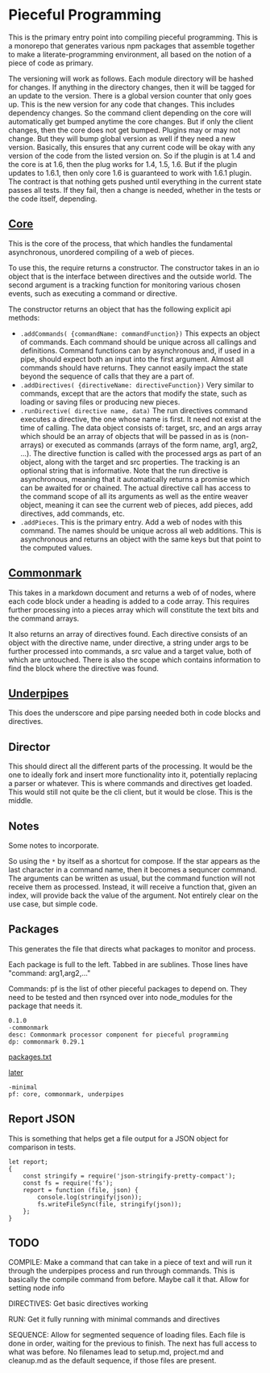 # Pieceful Programming

This is the primary entry point into compiling pieceful programming. This is a
monorepo that generates various npm packages that assemble together to make
a literate-programming environment, all based on the notion of a piece of code
as primary. 

The versioning will work as follows. Each module directory will be hashed for
changes. If anything in the directory changes, then it will be tagged for an
update to the version. There is a global version counter that only goes up.
This is the new version for any code that changes. This includes dependency
changes. So the command client depending on the core will automatically get
bumped anytime the core changes. But if only the client changes, then the core
does not get bumped. Plugins may or may not change. But they will bump global
version as well if they need a new version. Basically, this ensures that any
current code will be okay with any version of the code from the listed version
on. So if the plugin is at 1.4 and the core is at 1.6, then the plug works for
1.4, 1.5, 1.6. But if the plugin updates to 1.6.1, then only core 1.6 is
guaranteed to work with 1.6.1 plugin. The contract is that nothing gets pushed
until everything in the current state passes all tests. If they fail, then
a change is needed, whether in the tests or the code itself, depending. 


## [Core](core.md "load:")

This is the core of the process, that which handles the fundamental
asynchronous, unordered compiling of a web of pieces. 

To use this, the require returns a constructor. The constructor takes in an io
object that is the interface between directives and the outside world. The
second argument is a tracking function for monitoring various chosen events,
such as executing a command or directive. 

The constructor returns an object that has the following explicit api methods: 

* `.addCommands( {commandName: commandFunction})` This expects an object of
  commands. Each command should be unique across all callings and definitions.
  Command functions can by asynchronous and, if used in a pipe, should expect
  both an input into the first argument. Almost all commands should have
  returns. They cannot easily impact the state beyond the sequence of calls
  that they are a part of. 
* `.addDirectives( {directiveName: directiveFunction})` Very similar to
  commands, except that are the actors that modify the state, such as loading
  or saving files or producing new pieces. 
* `.runDirective( directive name, data)` The run directives command executes a
  directive, the one whose name is first. It need not exist at the time of
  calling. The data object consists of: target, src, and an  args array which
  should be an array of objects that will be passed in as is (non-arrays) or
  executed as commands (arrays of the form name, arg1, arg2, ...). The
  directive function is called with the processed args as part of an object,
  along with the target and src properties.  The tracking is an optional
  string that is informative. Note that the run directive is asynchronous,
  meaning that it automatically returns a promise which can be awaited for or
  chained.  The actual directive call has access to the command scope of all
  its arguments as well as the entire weaver object, meaning it can see the
  current web of pieces, add pieces, add directives, add commands, etc. 
* `.addPieces`. This is the primary entry. Add a web of nodes with this
  command. The names should be unique across all web additions. This is
  asynchronous and returns an object with the same keys but that point to the
  computed values. 


## [Commonmark](commonmark.md "load:")

This takes in a markdown document and returns a web of of nodes, where each
code block under a heading is added to a code array. This requires further
processing into a pieces array which will constitute the text bits and the
command arrays.

It also returns an array of directives found. Each directive consists of an
object with the directive name, under directive, a string under args to be
further processed into commands, a src value and a target value, both of which
are untouched. There is also the scope which contains information to find the
block where the directive was found. 



## [Underpipes](underpipes.md "load:")

This does the underscore and pipe parsing needed both in code blocks and
directives. 

## Director

This should direct all the different parts of the processing. It would be the
one to ideally fork and insert more functionality into it, potentially
replacing a parser or whatever. This is where commands and directives get
loaded. This would still not quite be the cli client, but it would be close.
This is the middle. 


## Notes

Some notes to incorporate. 

So using the `*` by itself as a shortcut for compose. If the star appears as
the last character in a command name, then it becomes a sequncer command. The
arguments can be written as usual, but the command function will not receive
them as processed. Instead, it will receive a function that, given an index,
will provide back the value of the argument. Not entirely clear on the use
case, but simple code. 


## Packages

This generates the file that directs what packages to monitor and process. 

Each package is full to the left. Tabbed in are sublines. Those lines have
"command: arg1,arg2,..."

Commands:  pf is the list of other pieceful packages to depend on. They need
to be tested and then rsynced over into node_modules for the package that
needs it. 

    0.1.0
    -commonmark
    desc: Commonmark processor component for pieceful programming
    dp: commonmark 0.29.1 


[packages.txt](# "save:")

[later]()


    -minimal
    pf: core, commonmark, underpipes


## Report JSON

This is something that helps get a file output for a JSON object for
comparison in tests. 

    let report;
    {
        const stringify = require('json-stringify-pretty-compact');
        const fs = require('fs');
        report = function (file, json) {
            console.log(stringify(json));
            fs.writeFileSync(file, stringify(json));
        };
    }
    



## TODO

COMPILE: Make a command that can take in a piece of text and will run it through the
underpipes process and run through commands. This is basically the compile
command from before. Maybe call it that. Allow for setting node info 

DIRECTIVES:  Get basic directives working

RUN: Get it fully running with minimal commands and directives

SEQUENCE: Allow for segmented sequence of loading files. Each file is done in
order, waiting for the previous to finish. The next has full access to what
was before. No filenames lead to setup.md, project.md and cleanup.md as the
default sequence, if those files are present. 



